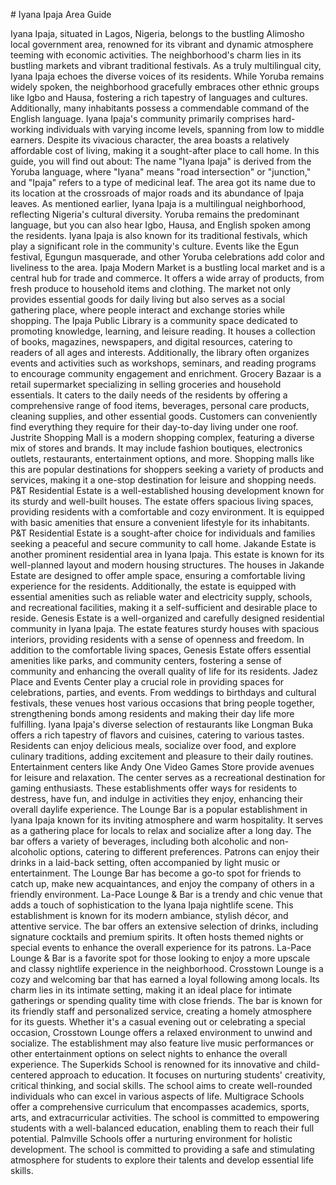 \# Iyana Ipaja Area Guide

Iyana Ipaja, situated in Lagos, Nigeria, belongs to the bustling Alimosho local government area, renowned for its vibrant and dynamic atmosphere teeming with economic activities. The neighborhood's charm lies in its bustling markets and vibrant traditional festivals. As a truly multilingual city, Iyana Ipaja echoes the diverse voices of its residents. While Yoruba remains widely spoken, the neighborhood gracefully embraces other ethnic groups like Igbo and Hausa, fostering a rich tapestry of languages and cultures. Additionally, many inhabitants possess a commendable command of the English language. Iyana Ipaja's community primarily comprises hard\-working individuals with varying income levels, spanning from low to middle earners. Despite its vivacious character, the area boasts a relatively affordable cost of living, making it a sought\-after place to call home. In this guide, you will find out about: The name "Iyana Ipaja" is derived from the Yoruba language, where "Iyana" means "road intersection" or "junction," and "Ipaja" refers to a type of medicinal leaf. The area got its name due to its location at the crossroads of major roads and its abundance of Ipaja leaves. As mentioned earlier, Iyana Ipaja is a multilingual neighborhood, reflecting Nigeria's cultural diversity. Yoruba remains the predominant language, but you can also hear Igbo, Hausa, and English spoken among the residents. Iyana Ipaja is also known for its traditional festivals, which play a significant role in the community's culture. Events like the Egun festival, Egungun masquerade, and other Yoruba celebrations add color and liveliness to the area. Ipaja Modern Market is a bustling local market and is a central hub for trade and commerce. It offers a wide array of products, from fresh produce to household items and clothing. The market not only provides essential goods for daily living but also serves as a social gathering place, where people interact and exchange stories while shopping. The Ipaja Public Library is a community space dedicated to promoting knowledge, learning, and leisure reading. It houses a collection of books, magazines, newspapers, and digital resources, catering to readers of all ages and interests. Additionally, the library often organizes events and activities such as workshops, seminars, and reading programs to encourage community engagement and enrichment. Grocery Bazaar is a retail supermarket specializing in selling groceries and household essentials. It caters to the daily needs of the residents by offering a comprehensive range of food items, beverages, personal care products, cleaning supplies, and other essential goods. Customers can conveniently find everything they require for their day\-to\-day living under one roof. Justrite Shopping Mall is a modern shopping complex, featuring a diverse mix of stores and brands. It may include fashion boutiques, electronics outlets, restaurants, entertainment options, and more. Shopping malls like this are popular destinations for shoppers seeking a variety of products and services, making it a one\-stop destination for leisure and shopping needs. P\&T Residential Estate is a well\-established housing development known for its sturdy and well\-built houses. The estate offers spacious living spaces, providing residents with a comfortable and cozy environment. It is equipped with basic amenities that ensure a convenient lifestyle for its inhabitants. P\&T Residential Estate is a sought\-after choice for individuals and families seeking a peaceful and secure community to call home. Jakande Estate is another prominent residential area in Iyana Ipaja. This estate is known for its well\-planned layout and modern housing structures. The houses in Jakande Estate are designed to offer ample space, ensuring a comfortable living experience for the residents. Additionally, the estate is equipped with essential amenities such as reliable water and electricity supply, schools, and recreational facilities, making it a self\-sufficient and desirable place to reside. Genesis Estate is a well\-organized and carefully designed residential community in Iyana Ipaja. The estate features sturdy houses with spacious interiors, providing residents with a sense of openness and freedom. In addition to the comfortable living spaces, Genesis Estate offers essential amenities like parks, and community centers, fostering a sense of community and enhancing the overall quality of life for its residents. Jadez Place and Events Center play a crucial role in providing spaces for celebrations, parties, and events. From weddings to birthdays and cultural festivals, these venues host various occasions that bring people together, strengthening bonds among residents and making their day life more fulfilling. Iyana Ipaja's diverse selection of restaurants like Longman Buka offers a rich tapestry of flavors and cuisines, catering to various tastes. Residents can enjoy delicious meals, socialize over food, and explore culinary traditions, adding excitement and pleasure to their daily routines. Entertainment centers like Andy One Video Games Store provide avenues for leisure and relaxation. The center serves as a recreational destination for gaming enthusiasts. These establishments offer ways for residents to destress, have fun, and indulge in activities they enjoy, enhancing their overall daylife experience. The Lounge Bar is a popular establishment in Iyana Ipaja known for its inviting atmosphere and warm hospitality. It serves as a gathering place for locals to relax and socialize after a long day. The bar offers a variety of beverages, including both alcoholic and non\-alcoholic options, catering to different preferences. Patrons can enjoy their drinks in a laid\-back setting, often accompanied by light music or entertainment. The Lounge Bar has become a go\-to spot for friends to catch up, make new acquaintances, and enjoy the company of others in a friendly environment. La\-Pace Lounge \& Bar is a trendy and chic venue that adds a touch of sophistication to the Iyana Ipaja nightlife scene. This establishment is known for its modern ambiance, stylish décor, and attentive service. The bar offers an extensive selection of drinks, including signature cocktails and premium spirits. It often hosts themed nights or special events to enhance the overall experience for its patrons. La\-Pace Lounge \& Bar is a favorite spot for those looking to enjoy a more upscale and classy nightlife experience in the neighborhood. Crosstown Lounge is a cozy and welcoming bar that has earned a loyal following among locals. Its charm lies in its intimate setting, making it an ideal place for intimate gatherings or spending quality time with close friends. The bar is known for its friendly staff and personalized service, creating a homely atmosphere for its guests. Whether it's a casual evening out or celebrating a special occasion, Crosstown Lounge offers a relaxed environment to unwind and socialize. The establishment may also feature live music performances or other entertainment options on select nights to enhance the overall experience. The Superkids School is renowned for its innovative and child\-centered approach to education. It focuses on nurturing students' creativity, critical thinking, and social skills. The school aims to create well\-rounded individuals who can excel in various aspects of life. Multigrace Schools offer a comprehensive curriculum that encompasses academics, sports, arts, and extracurricular activities. The school is committed to empowering students with a well\-balanced education, enabling them to reach their full potential. Palmville Schools offer a nurturing environment for holistic development. The school is committed to providing a safe and stimulating atmosphere for students to explore their talents and develop essential life skills.